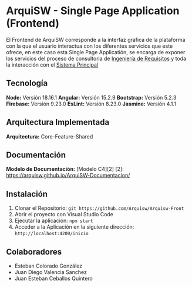 # ArquiSW - Single Page Application (Frontend)

El Frontend de ArquiSW corresponde a la interfaz grafica de la plataforma con la que el usuario interactua con los diferentes servicios que este ofrece, en este caso esta Single Page Applicatión, se encarga de exponer los servicios del proceso de consultoria de [Ingeniería de Requisitos](https://github.com/Arquisw/IngenieriaDeRequisitos) y toda la interacción con el [Sistema Principal](https://github.com/Arquisw/ArquiSW-Backend)

## Tecnología

**Node:** Versión 18.16.1
**Angular:** Versión 15.2.9
**Bootstrap:** Versión 5.2.3
**Firebase:** Versión 9.23.0
**EsLint:** Versión 8.23.0
**Jasmine:** Versión 4.1.1

## Arquitectura Implementada

**Arquitectura:**  Core-Feature-Shared

## Documentación

**Modelo de Documentación:**  [Modelo C4][2]
[2]: https://arquisw.github.io/ArquiSW-Documentacion/

## Instalación

1. Clonar el Repositorio:
	`git https://github.com/Arquisw/Arquisw-Front`
2. Abrir el proyecto con Visual Studio Code
3. Ejecutar la aplicación:
	`npm start`
4. Acceder a la Aplicación en la siguiente dirección:
	`http://localhost:4200/inicio`

## Colaboradores

- Esteban Colorado González
- Juan Diego Valencia Sanchez
- Juan Esteban Ceballos Quintero
